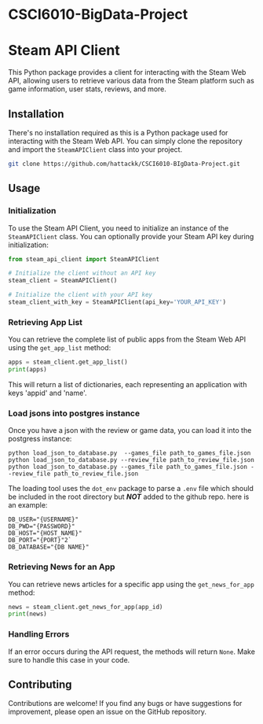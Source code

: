 # CSCI6010-BigData-Project

# Steam API Client

This Python package provides a client for interacting with the Steam Web API, allowing users to retrieve various data from the Steam platform such as game information, user stats, reviews, and more.

## Installation

There's no installation required as this is a Python package used for interacting with the Steam Web API. You can simply clone the repository and import the `SteamAPIClient` class into your project.

```bash
git clone https://github.com/hattackk/CSCI6010-BIgData-Project.git
```

## Usage

### Initialization

To use the Steam API Client, you need to initialize an instance of the `SteamAPIClient` class. You can optionally provide your Steam API key during initialization:

```python
from steam_api_client import SteamAPIClient

# Initialize the client without an API key
steam_client = SteamAPIClient()

# Initialize the client with your API key
steam_client_with_key = SteamAPIClient(api_key='YOUR_API_KEY')
```

### Retrieving App List

You can retrieve the complete list of public apps from the Steam Web API using the `get_app_list` method:

```python
apps = steam_client.get_app_list()
print(apps)
```
This will return a list of dictionaries, each representing an application with keys 'appid' and 'name'.
### Load jsons into postgres instance

Once you have a json with the review or game data, you can load it into the postgress instance:
```
python load_json_to_database.py  --games_file path_to_games_file.json
python load_json_to_database.py --review_file path_to_review_file.json
python load_json_to_database.py --games_file path_to_games_file.json --review_file path_to_review_file.json
```
The loading tool uses the `dot_env` package to parse a `.env` file which should be included in the root directory 
but ***NOT*** added to the github repo. here is an example:
```
DB_USER="{USERNAME}"
DB_PWD="{PASSWORD}"
DB_HOST="{HOST_NAME}"
DB_PORT="{PORT}"2`
DB_DATABASE="{DB NAME}"
```

### Retrieving News for an App

You can retrieve news articles for a specific app using the `get_news_for_app` method:

```python
news = steam_client.get_news_for_app(app_id)
print(news)
```

### Handling Errors

If an error occurs during the API request, the methods will return `None`. Make sure to handle this case in your code.



## Contributing

Contributions are welcome! If you find any bugs or have suggestions for improvement, please open an issue on the GitHub repository.
